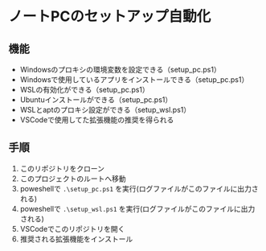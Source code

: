# ノートPCのセットアップ自動化
## 機能
- Windowsのプロキシの環境変数を設定できる（setup_pc.ps1）
- Windowsで使用しているアプリをインストールできる（setup_pc.ps1）
- WSLの有効化ができる（setup_pc.ps1）
- Ubuntuインストールができる（setup_pc.ps1）
- WSLとaptのプロキシ設定ができる（setup_wsl.ps1）
- VSCodeで使用してた拡張機能の推奨を得られる

## 手順
1. このリポジトリをクローン
2. このプロジェクトのルートへ移動
3. poweshellで `.\setup_pc.ps1` を実行(ログファイルがこのファイルに出力される)
4. poweshellで `.\setup_wsl.ps1` を実行(ログファイルがこのファイルに出力される)
5. VSCodeでこのリポジトリを開く
6. 推奨される拡張機能をインストール